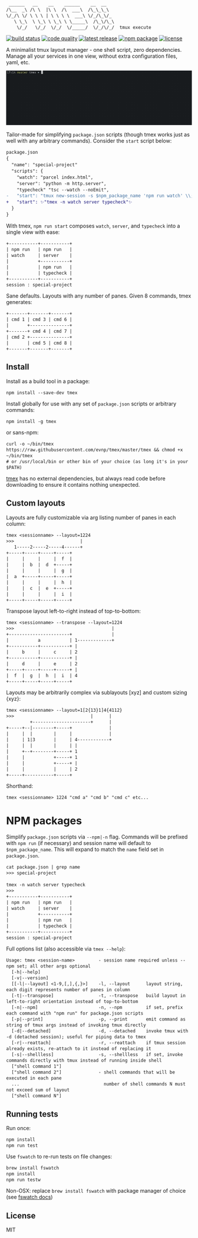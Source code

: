 ```
 ______   __    __    ______    __  __
/\__  _\ /\ \  |\ \  /\  ___\  /\_\_\_\
\/_/\ \/ \ \ \ | \ \ \ \  ___\ \/_/\_\/_
   \ \_\  \ \_\ \ \_\ \ \_____\  /\_\/\_\
    \/_/   \/_/  \/_/  \/_____/  \/_/\/_/  tmux execute
```

[![build status](https://img.shields.io/travis/evnp/tmex/master.svg?style=flat-square)](https://travis-ci.org/evnp/tmex)
[![code quality](https://img.shields.io/badge/code_quality-shellcheck-0cc?style=flat-square)](https://github.com/koalaman/shellcheck)
[![latest release](https://img.shields.io/github/release/evnp/tmex.svg?style=flat-square)](https://github.com/evnp/tmex/releases/latest)
[![npm package](https://img.shields.io/npm/v/tmex.svg?style=flat-square)](https://www.npmjs.com/package/tmex)
[![license](https://img.shields.io/github/license/evnp/tmex.svg?style=flat-square)](https://github.com/evnp/tmex/blob/master/LICENSE.md)

A minimalist tmux layout manager - one shell script, zero dependencies. Manage all your services in one view, without extra configuration files, yaml, etc.

![tmex demo](https://github.com/evnp/tmex/blob/master/tmex.gif?raw=true)

Tailor-made for simplifying `package.json` scripts (though tmex works just as well with any arbitrary commands).
Consider the `start` script below:
```diff
package.json
{
  "name": "special-project"
  "scripts": {
    "watch": "parcel index.html",
    "server": "python -m http.server",
    "typecheck" "tsc --watch --noEmit",
-   "start": "tmux new-session -s $npm_package_name 'npm run watch' \\; split-window 'npm run server' \\; split-window 'npm run typecheck'"
+   "start": ✨"tmex -n watch server typecheck"✨
  }
}
```
With tmex, `npm run start` composes `watch`, `server`, and `typecheck` into a single view with ease:
```
+-----------+-----------+
| npm run   | npm run   |
| watch     | server    |
|           +-----------+
|           | npm run   |
|           | typecheck |
+-----------+-----------+
session : special-project
```
Sane defaults. Layouts with any number of panes. Given 8 commands, tmex generates:
```
+-------+-------+-------+
| cmd 1 | cmd 3 | cmd 6 |
|       +---------------+
+-------+ cmd 4 | cmd 7 |
| cmd 2 +---------------+
|       | cmd 5 | cmd 8 |
+-------+-------+-------+
```

Install
-------
Install as a build tool in a package:
```
npm install --save-dev tmex
```
Install globally for use with any set of `package.json` scripts or arbitrary commands:
```
npm install -g tmex
```
or sans-npm:
```
curl -o ~/bin/tmex https://raw.githubusercontent.com/evnp/tmex/master/tmex && chmod +x ~/bin/tmex
# or /usr/local/bin or other bin of your choice (as long it's in your $PATH)
```
[tmex](https://raw.githubusercontent.com/evnp/tmex/master/tmex) has no external dependencies, but always read code before downloading to ensure it contains nothing unexpected.

Custom layouts
--------------
Layouts are fully customizable via arg listing number of panes in each column:
```
tmex <sessionname> --layout=1224
>>>                         |
   1-----2-----2-----4------+
+-----+-----+-----+-----+
|     |     |     |  f  |
|     |  b  |  d  +-----+
|     |     |     |  g  |
|  a  +-----+-----+-----+
|     |     |     |  h  |
|     |  c  |  e  +-----+
|     |     |     |  i  |
+-----+-----+-----+-----+
```

Transpose layout left-to-right instead of top-to-bottom:
```
tmex <sessionname> --transpose --layout=1224
>>>                                     |
+-----------------------+               |
|           a           | 1-------------+
+-----------+-----------+ |
|     b     |     c     | 2
+-----------+-----------+ |
|     d     |     e     | 2
+-----+-----+-----+-----+ |
|  f  |  g  |  h  |  i  | 4
+-----+-----+-----+-----+
```

Layouts may be arbitrarily complex via sublayouts [xyz] and custom sizing {xyz}:
```
tmex <sessionname> --layout=1[2{13}1]4{4112}
>>>                             |      |
         +----------------------+      |
+-----+--|--------+-----+              |
|     |  |        |     |              |
|     | 1|3       |     | 4------------+
|     |  |        |     | |
|     +--+--------+-----+ 1
|     |           +-----+ 1
|     |           +-----+ |
|     |           |     | 2
+-----+-----------+-----+
```

Shorthand:
```
tmex <sessionname> 1224 "cmd a" "cmd b" "cmd c" etc...
```

NPM packages
===
Simplify `package.json` scripts via `--npm|-n` flag. Commands will be prefixed with `npm run` (if necessary) and session name will default to `$npm_package_name`. This will expand to match the `name` field set in `package.json`.
```
cat package.json | grep name
>>> special-project

tmex -n watch server typecheck
>>>
+-----------+-----------+
| npm run   | npm run   |
| watch     | server    |
|           +-----------+
|           | npm run   |
|           | typecheck |
+-----------+-----------+
session : special-project
```

Full options list (also accessible via `tmex --help`):
```
Usage: tmex <session-name>         - session name required unless --npm set; all other args optional
  [-h|--help]
  [-v|--version]
  [[-l|--layout] <1-9,[,],{,}>]    -l, --layout      layout string, each digit represents number of panes in column
  [-t|--transpose]                 -t, --transpose   build layout in left-to-right orientation instead of top-to-bottom
  [-n|--npm]                       -n, --npm         if set, prefix each command with "npm run" for package.json scripts
  [-p|--print]                     -p, --print       emit command as string of tmux args instead of invoking tmux directly
  [-d|--detached]                  -d, --detached    invoke tmux with -d (detached session); useful for piping data to tmex
  [-r|--reattach]                  -r, --reattach    if tmux session already exists, re-attach to it instead of replacing it
  [-s|--shellless]                 -s, --shellless   if set, invoke commands directly with tmux instead of running inside shell
  ["shell command 1"]
  ["shell command 2"]              - shell commands that will be executed in each pane
  ...                                number of shell commands N must not exceed sum of layout
  ["shell command N"]
```

Running tests
-------------
Run once:
```
npm install
npm run test
```
Use `fswatch` to re-run tests on file changes:
```
brew install fswatch
npm install
npm run testw
```
Non-OSX: replace `brew install fswatch` with package manager of choice (see [fswatch docs](https://github.com/emcrisostomo/fswatch#getting-fswatch))

License
-------
MIT
